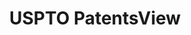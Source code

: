 ---
bigquery: https://console.cloud.google.com/bigquery?p=patents-public-data&d=patentsview&page=dataset
citation: Attribution should be given to PatentsView for use, distribution, or derivative
  works.
code: https://github.com/CSSIP-AIR/PatentsView-Code-Snippets/
contributors: USPTO
cost: None
description: 'PatentsView includes US patent data including raw data (summaries, applications,
  pregrant applications), disambugations of inventors and assignees, and inventor
  gender estimates.  Also foreign priority data, # of figures and sheets, and government
  interest statements.'
documentation: https://patentsview.org/query/builder-faqs
last_edit: 04/10/2022, 22:23:43
location: https://patentsview.org/
maintained_by: USPTO
record_creation_timestamp: 12/2/2020 17:20:46
schema_fields:
- disamb_assignee_id_20200929
- subclass_id
- group
- level_three
- sequence
- ipc_class
- assignee_id
- rawinventor_id
- category
- action_date
- disamb_inventor_id_20170307
- doctype
- text
- disamb_assignee_id_20200331
- disamb_assignee_id_20191231
- filename
- term_extension
- group_id
- num_sheets
- section
- country
- title
- disamb_inventor_id_20200630
- male_flag
- dependent
- name_last
- latitude
- length
- num_claims
- rel_id
- disamb_assignee_id_20191008
- disamb_inventor_id_20190312
- symbol_position
- uuid
- disamb_inventor_id_20170808
- citation_id
- main_group
- disamb_assignee_id_20190820
- name_first
- disamb_inventor_id_20180528
- subclass
- disamb_inventor_id_20191008
- withdrawn
- _371_date
- lname
- variety
- disamb_inventor_id_20181127
- subcategory_id
- latin_name
- gi_statement
- longitude
- latlong
- inventor_id
- series_code
- location_id
- contract_award_number
- country_transformed
- application_id
- field_title
- date
- publication_number
- field_id
- deceased
- classification_status
- fname
- classification_value
- reldocno
- city
- level_two
- category_id
- disamb_inventor_id_20200331
- classification_data_source
- type
- status
- exemplary
- patent_id
- classification_level
- num
- role
- disamb_inventor_id_20191231
- mainclass_id
- organization_id
- level_one
- f102_date
- term_grant
- section_id
- ipc_version_indicator
- relkind
- disamb_inventor_id_20190820
- disamb_inventor_id_20171003
- term_disclaimer
- number
- disamb_inventor_id_20200929
- applicant_type
- id
- attribution_status
- subsection_id
- disamb_assignee_id_20190312
- rule_47
- disclaimer_date
- male
- subgroup
- lawyer_id
- disamb_inventor_id_20201229
- county_fips
- sector_title
- rawlocation_id
- disamb_inventor_id_20171226
- organization
- disamb_assignee_id_20181127
- disamb_assignee_id_20200630
- rawassignee_id
- f371_date
- county
- kind
- num_figures
- name
- designation
- subgroup_id
- state_fips
- lapse_of_patent
- _102_date
- doc_type
- abstract
- state
shortname: patentsview
tags:
- disambiguation
- United States
- gender
terms_of_use: Creative Commons Attribution 4.0 International License.
timeframe: 1963-1999
title: USPTO PatentsView
uuid: cf1780b1-e265-4e49-8d1d-83b9cfe0fd9a
---